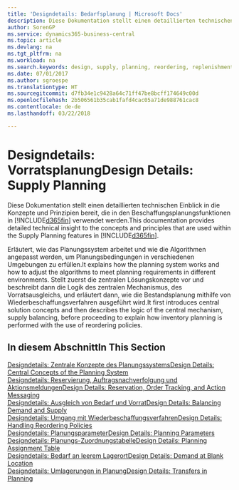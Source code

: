 ```yaml
---
title: 'Designdetails: Bedarfsplanung | Microsoft Docs'
description: Diese Dokumentation stellt einen detaillierten technischen Einblick in die Konzepte und Prinzipien bereit, die in den Beschaffungsplanungsfunktionen in Business Central.
author: SorenGP
ms.service: dynamics365-business-central
ms.topic: article
ms.devlang: na
ms.tgt_pltfrm: na
ms.workload: na
ms.search.keywords: design, supply, planning, reordering, replenishment
ms.date: 07/01/2017
ms.author: sgroespe
ms.translationtype: HT
ms.sourcegitcommit: d7fb34e1c9428a64c71ff47be8bcff174649c00d
ms.openlocfilehash: 2b506561b35cab1fafd4cac05a71de988761cac8
ms.contentlocale: de-de
ms.lasthandoff: 03/22/2018

---
```

# <a name="design-details-supply-planning"></a><span data-ttu-id="26179-103">Designdetails: Vorratsplanung</span><span class="sxs-lookup"><span data-stu-id="26179-103">Design Details: Supply Planning</span></span>
<span data-ttu-id="26179-104">Diese Dokumentation stellt einen detaillierten technischen Einblick in die Konzepte und Prinzipien bereit, die in den Beschaffungsplanungsfunktionen in [!INCLUDE[d365fin](includes/d365fin_md.md)] verwendet werden.</span><span class="sxs-lookup"><span data-stu-id="26179-104">This documentation provides detailed technical insight to the concepts and principles that are used within the Supply Planning features in [!INCLUDE[d365fin](includes/d365fin_md.md)].</span></span>  

<span data-ttu-id="26179-105">Erläutert, wie das Planungssystem arbeitet und wie die Algorithmen angepasst werden, um Planungsbedingungen in verschiedenen Umgebungen zu erfüllen.</span><span class="sxs-lookup"><span data-stu-id="26179-105">It explains how the planning system works and how to adjust the algorithms to meet planning requirements in different environments.</span></span> <span data-ttu-id="26179-106">Stellt zuerst die zentralen Lösungskonzepte vor und beschreibt dann die Logik des zentralen Mechanismus, des Vorratsausgleichs, und erläutert dann, wie die Bestandsplanung mithilfe von Wiederbeschaffungsverfahren ausgeführt wird.</span><span class="sxs-lookup"><span data-stu-id="26179-106">It first introduces central solution concepts and then describes the logic of the central mechanism, supply balancing, before proceeding to explain how inventory planning is performed with the use of reordering policies.</span></span>  

## <a name="in-this-section"></a><span data-ttu-id="26179-107">In diesem Abschnitt</span><span class="sxs-lookup"><span data-stu-id="26179-107">In This Section</span></span>  
[<span data-ttu-id="26179-108">Designdetails: Zentrale Konzepte des Planungssystems</span><span class="sxs-lookup"><span data-stu-id="26179-108">Design Details: Central Concepts of the Planning System</span></span>](design-details-central-concepts-of-the-planning-system.md)  
[<span data-ttu-id="26179-109">Designdetails: Reservierung, Auftragsnachverfolgung und Aktionsmeldungen</span><span class="sxs-lookup"><span data-stu-id="26179-109">Design Details: Reservation, Order Tracking, and Action Messaging</span></span>](design-details-reservation-order-tracking-and-action-messaging.md)  
[<span data-ttu-id="26179-110">Designdetails: Ausgleich von Bedarf und Vorrat</span><span class="sxs-lookup"><span data-stu-id="26179-110">Design Details: Balancing Demand and Supply</span></span>](design-details-balancing-demand-and-supply.md)  
[<span data-ttu-id="26179-111">Designdetails: Umgang mit Wiederbeschaffungsverfahren</span><span class="sxs-lookup"><span data-stu-id="26179-111">Design Details: Handling Reordering Policies</span></span>](design-details-handling-reordering-policies.md)  
[<span data-ttu-id="26179-112">Designdetails: Planungsparameter</span><span class="sxs-lookup"><span data-stu-id="26179-112">Design Details: Planning Parameters</span></span>](design-details-planning-parameters.md)  
[<span data-ttu-id="26179-113">Designdetails: Planungs-Zuordnungstabelle</span><span class="sxs-lookup"><span data-stu-id="26179-113">Design Details: Planning Assignment Table</span></span>](design-details-planning-assignment-table.md)  
[<span data-ttu-id="26179-114">Designdetails: Bedarf an leerem Lagerort</span><span class="sxs-lookup"><span data-stu-id="26179-114">Design Details: Demand at Blank Location</span></span>](design-details-demand-at-blank-location.md)  
[<span data-ttu-id="26179-115">Designdetails: Umlagerungen in Planung</span><span class="sxs-lookup"><span data-stu-id="26179-115">Design Details: Transfers in Planning</span></span>](design-details-transfers-in-planning.md)

